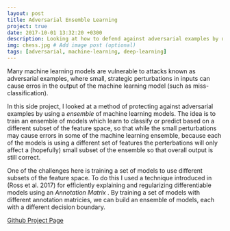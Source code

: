 ```yaml
---
layout: post
title: Adversarial Ensemble Learning 
project: true
date: 2017-10-01 13:32:20 +0300
description: Looking at how to defend against adversarial examples by using an ensemble of deep learning models.
img: chess.jpg # Add image post (optional)
tags: [adversarial, machine-learning, deep-learning]
---
```



Many machine learning models are vulnerable to attacks known as adversarial examples, where small, 
strategic perturbations in inputs can cause erros in the output of the machine learning model (such as miss-classification).

In this side project, I looked at a method of protecting against adversarial examples by using a <i> ensemble </i> of machine learning models. The idea is to train an ensemble of models which learn to classify or predict based on a different subset of the feature space, so that while the small perturbations may cause errors in some of the machine learning ensemble, because each of the models is using a different set of features the perterbations will only affect a (hopefully) small subset of the ensemble so that overall output is still correct.

One of the challenges here is training a set of models to use different subsets of the feature space. To do this I used a technique introduced in (Ross et al. 2017) for efficiently explaining and regularizing differentiable models using an <i> Annotation Matrix </i>. By training a set of models with different annotation matricies, we can build an ensemble of models, each with a different decision boundary. 

[Github Project Page](https://github.com/saramccarthy/EnsembleLearning)
